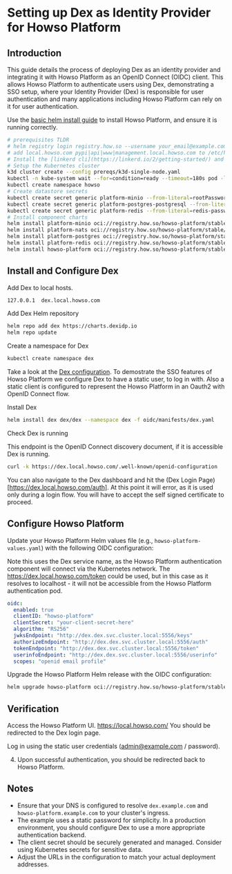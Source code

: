 # Setting up Dex as Identity Provider for Howso Platform

## Introduction

This guide details the process of deploying Dex as an identity provider and integrating it with Howso Platform as an OpenID Connect (OIDC) client.  This allows Howso Platform to authenticate users using Dex, demonstrating a SSO setup, where your Identity Provider (Dex) is responsible for user authentication and many applications including Howso Platform can rely on it for user authentication. 

Use the [basic helm install guide](../helm-basic/README.md) to install Howso Platform, and ensure it is running correctly.

```sh
# prerequisites TLDR
# helm registry login registry.how.so --username your_email@example.com --password your_license_id 
# add local.howso.com pypi|api|www|management.local.howso.com to /etc/hosts 
# Install the [linkerd cli](https://linkerd.io/2/getting-started/) and the certificate tool [step](https://smallstep.com/docs/step-cli/).
# Setup the Kubernetes cluster
k3d cluster create --config prereqs/k3d-single-node.yaml
kubectl -n kube-system wait --for=condition=ready --timeout=180s pod -l k8s-app=metrics-server
kubectl create namespace howso
# Create datastore secrets 
kubectl create secret generic platform-minio --from-literal=rootPassword="$(openssl rand -base64 20)" --from-literal=rootUser="$(openssl rand -base64 20)" --dry-run=client -o yaml | kubectl -n howso apply -f -
kubectl create secret generic platform-postgres-postgresql --from-literal=postgres-password="$(openssl rand -base64 20)" --dry-run=client -o yaml | kubectl -n howso apply -f -
kubectl create secret generic platform-redis --from-literal=redis-password="$(openssl rand -base64 20)" --dry-run=client -o yaml | kubectl -n howso apply -f -
# Install component charts 
helm install platform-minio oci://registry.how.so/howso-platform/stable/minio --namespace howso --values helm-basic/manifests/minio.yaml --wait
helm install platform-nats oci://registry.how.so/howso-platform/stable/nats --namespace howso --values helm-basic/manifests/nats.yaml --wait
helm install platform-postgres oci://registry.how.so/howso-platform/stable/postgresql --namespace howso --values helm-basic/manifests/postgres.yaml --wait
helm install platform-redis oci://registry.how.so/howso-platform/stable/redis --namespace howso --values helm-basic/manifests/redis.yaml --wait
helm install howso-platform oci://registry.how.so/howso-platform/stable/howso-platform --namespace howso --values helm-basic/manifests/howso-platform.yaml --wait --timeout 20m
```


## Install and Configure Dex 

Add Dex to local hosts. 

```sh
127.0.0.1  dex.local.howso.com
```


Add Dex Helm repository

```bash
helm repo add dex https://charts.dexidp.io
helm repo update
```

Create a namespace for Dex

```bash
kubectl create namespace dex
```

Take a look at the [Dex configuration](./manifests/dex.yaml).  To demostrate the SSO features of Howso Platform we configure Dex to have a static user, to log in with.  Also a static client is configured to represent the Howso Platform in an Oauth2 with OpenID Connect flow.


Install Dex

```bash
helm install dex dex/dex --namespace dex -f oidc/manifests/dex.yaml
```

Check Dex is running

This endpoint is the OpenID Connect discovery document, if it is accessible Dex is running.
```bash
curl -k https://dex.local.howso.com/.well-known/openid-configuration
```

You can also navigate to the Dex dashboard and hit the (Dex Login Page)[https://dex.local.howso.com/auth].  At this point it will error, as it is used only during a login flow.  You will have to accept the self signed certificate to proceed.



## Configure Howso Platform

Update your Howso Platform Helm values file (e.g., `howso-platform-values.yaml`) with the following OIDC configuration:

Note this uses the Dex service name, as the Howso Platform authentication component will connect via the Kubernetes network.  The https://dex.local.howso.com/token could be used, but in this case as it resolves to localhost - it will not be accessible from the Howso Platform authentication pod.

```yaml
oidc:
  enabled: true
  clientID: "howso-platform"
  clientSecret: "your-client-secret-here"
  algorithm: "RS256"
  jwksEndpoint: "http://dex.dex.svc.cluster.local:5556/keys"
  authorizeEndpoint: "http://dex.dex.svc.cluster.local:5556/auth"
  tokenEndpoint: "http://dex.dex.svc.cluster.local:5556/token"
  userinfoEndpoint: "http://dex.dex.svc.cluster.local:5556/userinfo"
  scopes: "openid email profile"
```


Upgrade the Howso Platform Helm release with the OIDC configuration:

```bash
helm upgrade howso-platform oci://registry.how.so/howso-platform/stable/howso-platform --namespace howso --values manifest/howso-platform.yaml  --values ../helm-basic/manifests/howso-platform.yaml --wait
```

## Verification

Access the Howso Platform UI.
https://local.howso.com/
You should be redirected to the Dex login page.

Log in using the static user credentials (admin@example.com / password).

4. Upon successful authentication, you should be redirected back to Howso Platform.

## Notes

- Ensure that your DNS is configured to resolve `dex.example.com` and `howso-platform.example.com` to your cluster's ingress.
- The example uses a static password for simplicity. In a production environment, you should configure Dex to use a more appropriate authentication backend.
- The client secret should be securely generated and managed. Consider using Kubernetes secrets for sensitive data.
- Adjust the URLs in the configuration to match your actual deployment addresses.
